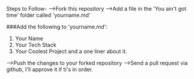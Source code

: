 Steps to Follow-
-->Fork this repository
-->Add a file in the 'You ain't got time' folder called 'yourname.md'

###Add the following to 'yourname.md':
1. Your Name
2. Your Tech Stack
3. Your Coolest Project and a one liner about it.

-->Push the changes to your forked repository
-->Send a pull request via github, I'll approve it if ti's in order.  

